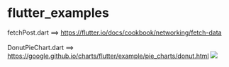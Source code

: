 # flutter_examples

fetchPost.dart ==> https://flutter.io/docs/cookbook/networking/fetch-data
<br><br>
DonutPieChart.dart ==> https://google.github.io/charts/flutter/example/pie_charts/donut.html
<img src="https://google.github.io/charts/flutter/example/pie_charts/donut_full.png">
